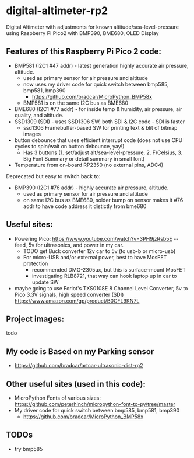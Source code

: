 # digital-altimeter-rp2
Digital Altimeter with adjustments for known altitude/sea-level-pressure using Raspberry Pi Pico2 with BMP390, BME680, OLED Display

## Features of this Raspberry Pi Pico 2 code:
* BMP581 (I2C1 #47 addr) - latest generation highly accurate air pressure, altitude.
  * used as primary sensor for air pressure and altitude
  * now uses my driver code for quick switch between bmp585, bmp581, bmp390
    * https://github.com/bradcar/MicroPython_BMP58x
  * BMP581 is on the same I2C bus as BME680
* BME680 (I2C1 #77 addr) - for inside temp & humidity, air pressure, air quality, and altitude.
* SSD1309 (SDI) - uses SSD1306 SW, both SDI & I2C code - SDI is faster
  * ssd1306 Framebuffer-based SW for printing text & blit of bitmap images
* button debounce that uses efficient interrupt code (does not use CPU cycles to spin/wait on button debounce, yay!)
  * Has 3 buttons (1. set/adjust alt/sea-level-pressure, 2. F/Celsius, 3. Big Font Summary or detail summary in small font)
* Temperature from on-board RP2350 (no external pins, ADC4)

Deprecated but easy to switch back to:
* BMP390 (I2C1 #76 addr) - highly accurate air pressure, altitude.
  * used as primary sensor for air pressure and altitude
  * on same I2C bus as BME680, solder bump on sensor makes it #76 addr to have code address it distictly from bme680

## Useful sites:
* Powering Pico: https://www.youtube.com/watch?v=3PH9jzRsb5E -- feed, 5v for ultrasonics, and power in my car.
  * TODO get Buck converter 12v car to 5v (to usb-b or micro-usb)
  * For micro-USB and/or external power, best to have MosFET protection
    * recommended DMG-2305ux, but this is surface-mount MosFET
    * investigating RLB8721, that way can hook laptop up in car to update SW
* maybe going to use Foriot's TXS0108E 8 Channel Level Converter, 5v to Pico 3.3V signals, high speed converter (SDI) https://www.amazon.com/gp/product/B0CFL9KN7L

## Project images:
todo
 
## My code is Based on my Parking sensor
* https://github.com/bradcar/artcar-ultrasonic-dist-rp2

## Other useful sites (used in this code):
* MicroPython Fonts of various sizes:  https://github.com/peterhinch/micropython-font-to-py/tree/master
* My driver code for quick switch between bmp585, bmp581, bmp390
    * https://github.com/bradcar/MicroPython_BMP58x
 
## TODOs
* try bmp585
